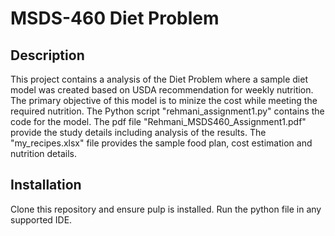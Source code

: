 # MSDS-460 Diet Problem

## Description
This project contains a analysis of the Diet Problem where a sample diet model was created based on USDA recommendation for weekly nutrition. The primary objective of this model is to minize the cost while meeting the required nutrition. The  Python script "rehmani_assignment1.py" contains the code for the model. The pdf file "Rehmani_MSDS460_Assignment1.pdf" provide the study details including analysis of the results. The "my_recipes.xlsx" file provides the sample food plan, cost estimation and nutrition details.

## Installation
Clone this repository and ensure pulp is installed. Run the python file in any supported IDE.

